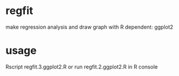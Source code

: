 # regfit
make regression analysis and draw graph with R
dependent: ggplot2

# usage
Rscript regfit.3.ggplot2.R
or
run regfit.2.ggplot2.R in R console
